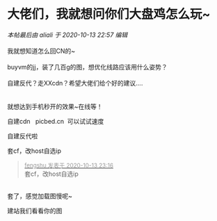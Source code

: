 # 大佬们，我就想问你们大盘鸡怎么玩~


<i class="pstatus"> 本帖最后由 aliali 于 2020-10-13 22:57 编辑 </i><br />
<br />
我就想知道怎么回CN的~<br />
<br />
buyvm的jj，装了几百g的图，想优化线路应该用什么姿势？<br />
<br />
自建反代？走XXcdn？希望大佬们给个好的建议....<br />
<br />
<br />
就想达到手机秒开的效果~在线等！

自建cdn&nbsp; &nbsp;picbed.cn&nbsp;&nbsp;可以试试速度<img id="aimg_X5WuQ" onclick="zoom(this, this.src, 0, 0, 0)" class="zoom" src="https://cdn.jsdelivr.net/gh/hishis/forum-master/public/images/patch.gif" onmouseover="img_onmouseoverfunc(this)" onload="thumbImg(this)" border="0" alt="" />

自建反代啦

套cf，改host自选ip

<div class="quote"><blockquote><font size="2"><a href="https://www.hostloc.com/forum.php?mod=redirect&amp;goto=findpost&amp;pid=9296467&amp;ptid=753968" target="_blank"><font color="#999999">fengshu 发表于 2020-10-13 23:16</font></a></font><br />
套cf，改host自选ip</blockquote></div><br />
套了，感觉加载图慢呢~

建站我们看看你的图
